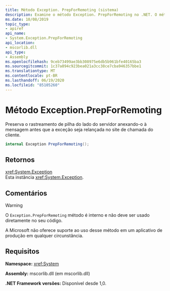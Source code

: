 ```yaml
---
title: Método Exception. PrepForRemoting (sistema)
description: Examine o método Exception. PrepForRemoting no .NET. O método adiciona o rastreamento de pilha do lado do servidor à mensagem antes que a exceção seja relançada no cliente.
ms.date: 10/08/2019
topic_type:
- apiref
api_name:
- System.Exception.PrepForRemoting
api_location:
- mscorlib.dll
api_type:
- Assembly
ms.openlocfilehash: 9ceb73499ae3bb308975e6db5b961bfe40165ba3
ms.sourcegitcommit: 1c37a894c923bea021a3cc38ce7cba946357bbe1
ms.translationtype: MT
ms.contentlocale: pt-BR
ms.lasthandoff: 06/19/2020
ms.locfileid: "85105260"
---
```

# <a name="exceptionprepforremoting-method"></a>Método Exception.PrepForRemoting

Preserva o rastreamento de pilha do lado do servidor anexando-o à mensagem antes que a exceção seja relançada no site de chamada do cliente.

```csharp
internal Exception PrepForRemoting();
```

## <a name="returns"></a>Retornos

<xref:System.Exception>  
Esta instância <xref:System.Exception>.

## <a name="remarks"></a>Comentários

> [!WARNING]
> O `Exception.PrepForRemoting` método é interno e não deve ser usado diretamente no seu código.
>
> A Microsoft não oferece suporte ao uso desse método em um aplicativo de produção em qualquer circunstância.

## <a name="requirements"></a>Requisitos

**Namespace:** <xref:System>

**Assembly:** mscorlib.dll (em mscorlib.dll)

**.NET Framework versões:** Disponível desde 1,0.
